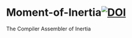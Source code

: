 # Moment-of-Inertia[![DOI](https://zenodo.org/badge/70659649.svg)](https://zenodo.org/badge/latestdoi/70659649)

The Compiler Assembler of Inertia
